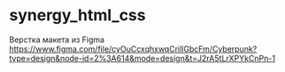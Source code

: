 # synergy_html_css
Верстка макета из Figma
https://www.figma.com/file/cyOuCcxqhxwqCrillGbcFm/Cyberpunk?type=design&node-id=2%3A614&mode=design&t=J2rA5tLrXPYkCnPn-1

